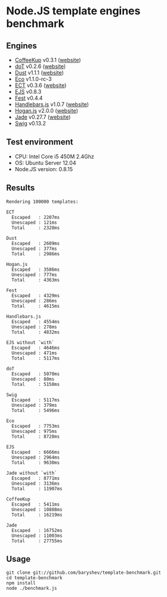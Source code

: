 # Node.JS template engines benchmark

## Engines

- [CoffeeKup](https://github.com/mauricemach/coffeekup) v0.3.1 ([website](http://coffeekup.org/))
- [doT](https://github.com/olado/doT) v0.2.6 ([website](http://olado.github.com/doT/))
- [Dust](https://github.com/linkedin/dustjs) v1.1.1 ([website](http://linkedin.github.com/dustjs/))
- [Eco](https://github.com/sstephenson/eco) v1.1.0-rc-3
- [ECT](https://github.com/baryshev/ect) v0.3.6 ([website](http://ectjs.com/))
- [EJS](https://github.com/visionmedia/ejs) v0.8.3
- [Fest](https://github.com/mailru/fest) v0.4.4
- [Handlebars.js](https://github.com/wycats/handlebars.js/) v1.0.7 ([website](http://handlebarsjs.com/))
- [Hogan.js](https://github.com/twitter/hogan.js) v2.0.0 ([website](http://twitter.github.com/hogan.js/))
- [Jade](https://github.com/visionmedia/jade) v0.27.7 ([website](http://jade-lang.com/))
- [Swig](https://github.com/paularmstrong/swig) v0.13.2

## Test environment

- CPU: Intel Core i5 450M 2.4Ghz
- OS: Ubuntu Server 12.04
- Node.JS version: 0.8.15

## Results

	Rendering 100000 templates:
	
	ECT
	  Escaped   : 2207ms
	  Unescaped : 121ms
	  Total     : 2328ms
	
	Dust
	  Escaped   : 2609ms
	  Unescaped : 377ms
	  Total     : 2986ms
	
	Hogan.js
	  Escaped   : 3586ms
	  Unescaped : 777ms
	  Total     : 4363ms
	
	Fest
	  Escaped   : 4329ms
	  Unescaped : 286ms
	  Total     : 4615ms
	
	Handlebars.js
	  Escaped   : 4554ms
	  Unescaped : 278ms
	  Total     : 4832ms
	
	EJS without `with`
	  Escaped   : 4646ms
	  Unescaped : 471ms
	  Total     : 5117ms
	
	doT
	  Escaped   : 5070ms
	  Unescaped : 80ms
	  Total     : 5150ms
	
	Swig
	  Escaped   : 5117ms
	  Unescaped : 379ms
	  Total     : 5496ms
	
	Eco
	  Escaped   : 7753ms
	  Unescaped : 975ms
	  Total     : 8728ms
	
	EJS
	  Escaped   : 6666ms
	  Unescaped : 2964ms
	  Total     : 9630ms
	
	Jade without `with`
	  Escaped   : 8771ms
	  Unescaped : 3136ms
	  Total     : 11907ms
	
	CoffeeKup
	  Escaped   : 5411ms
	  Unescaped : 10808ms
	  Total     : 16219ms
	
	Jade
	  Escaped   : 16752ms
	  Unescaped : 11003ms
	  Total     : 27755ms

## Usage

	git clone git://github.com/baryshev/template-benchmark.git
	cd template-benchmark
	npm install
	node ./benchmark.js
